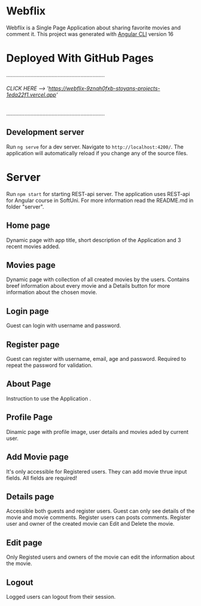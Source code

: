 # Webflix

Webflix is a Single Page Application about sharing favorite movies and comment it.
This project was generated with [Angular CLI](https://github.com/angular/angular-cli) version 16

# Deployed With GitHub Pages
.................................................................
###### CLICK HERE --> 'https://webflix-9znqh0fxb-stoyans-projects-1eda22f1.vercel.app'
.................................................................
## Development server

Run `ng serve` for a dev server. Navigate to `http://localhost:4200/`.
The application will automatically reload if you change any of the source files.

# Server

Run `npm start` for starting REST-api server.
The application uses REST-api for Angular course in SoftUni.
For more information read the README.md in folder "server".

## Home page

Dynamic page with app title, short description of the Application and 3 recent movies added.

## Movies page

Dynamic page with  collection of all created movies by the users. Contains breef information
about every movie and a Details button for more information about the chosen movie.

## Login page

Guest can login with username and password.

## Register page

Guest can register with username, email, age and password. Required to repeat the password for validation.

## About Page

Instruction to use the Application .

## Profile Page

Dinamic page with profile image, user details  and movies aded by current user.


## Add Movie page

It's only accessible for Registered users. They can add movie thrue input fields. All fields are required!

## Details page

Accessible both guests and register users. Guest can only see details of the movie and movie comments.
Register users can posts comments. Register user and owner of the created movie can Edit and Delete the movie.

## Edit page

Only Registed users and owners of the movie can edit the information about the movie.

## Logout

Logged users can logout from their session.
